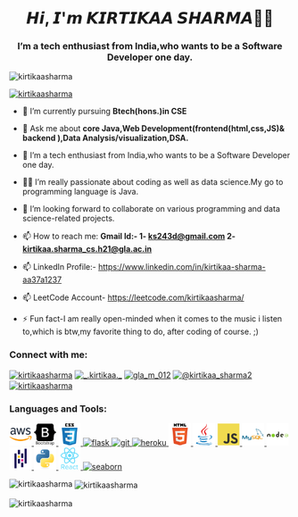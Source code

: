 <h1 align="center">𝙃𝙞, 𝙄'𝙢 𝙆𝙄𝙍𝙏𝙄𝙆𝘼𝘼 𝙎𝙃𝘼𝙍𝙈𝘼👋😊</h1>
<h3 align="center">I’m a tech enthusiast from India,who wants to be a Software Developer one day.</h3>

<p align="left"> <img src="https://komarev.com/ghpvc/?username=kirtikaasharma&label=Profile%20views&color=0e75b6&style=flat" alt="kirtikaasharma" /> </p>

<p align="left"> <a href="https://github.com/ryo-ma/github-profile-trophy"><img src="https://github-profile-trophy.vercel.app/?username=kirtikaasharma" alt="kirtikaasharma" /></a> </p>

- 🌱 I’m currently pursuing **Btech(hons.)in CSE**

- 💬 Ask me about **core Java,Web Development(frontend(html,css,JS)& backend ),Data Analysis/visualization,DSA.**
- 🔭 I’m a tech enthusiast from India,who wants to be a Software Developer one day.
- 👨‍💻 I’m really passionate about coding as well as data science.My go to programming language is Java.
- 👯 I’m looking forward to collaborate on various programming and data science-related projects.
- 📫 How to reach me: **Gmail Id:- 1- ks243d@gmail.com 2- kirtikaa.sharma_cs.h21@gla.ac.in**
- 📫 LinkedIn Profile:- https://www.linkedin.com/in/kirtikaa-sharma-aa37a1237
- 📫 LeetCode Account- https://leetcode.com/kirtikaasharma/
- ⚡ Fun fact-I am really open-minded when it comes to the music i listen to,which is btw,my favorite thing to do, after coding of course. ;)

<h3 align="left">Connect with me:</h3>
<p align="left">
<a href="https://linkedin.com/in/kirtikaasharma" target="blank"><img align="center" src="https://raw.githubusercontent.com/rahuldkjain/github-profile-readme-generator/master/src/images/icons/Social/linked-in-alt.svg" alt="kirtikaasharma" height="30" width="40" /></a>
<a href="https://instagram.com/_.kirtikaa._" target="blank"><img align="center" src="https://raw.githubusercontent.com/rahuldkjain/github-profile-readme-generator/master/src/images/icons/Social/instagram.svg" alt="_.kirtikaa._" height="30" width="40" /></a>
<a href="https://www.codechef.com/users/gla_m_012" target="blank"><img align="center" src="https://cdn.jsdelivr.net/npm/simple-icons@3.1.0/icons/codechef.svg" alt="gla_m_012" height="30" width="40" /></a>
<a href="https://www.hackerrank.com/@kirtikaa_sharma2" target="blank"><img align="center" src="https://raw.githubusercontent.com/rahuldkjain/github-profile-readme-generator/master/src/images/icons/Social/hackerrank.svg" alt="@kirtikaa_sharma2" height="30" width="40" /></a>
<a href="https://www.leetcode.com/kirtikaasharma" target="blank"><img align="center" src="https://raw.githubusercontent.com/rahuldkjain/github-profile-readme-generator/master/src/images/icons/Social/leet-code.svg" alt="kirtikaasharma" height="30" width="40" /></a>
</p>

<h3 align="left">Languages and Tools:</h3>
<p align="left"> <a href="https://aws.amazon.com" target="_blank" rel="noreferrer"> <img src="https://raw.githubusercontent.com/devicons/devicon/master/icons/amazonwebservices/amazonwebservices-original-wordmark.svg" alt="aws" width="40" height="40"/> </a> <a href="https://getbootstrap.com" target="_blank" rel="noreferrer"> <img src="https://raw.githubusercontent.com/devicons/devicon/master/icons/bootstrap/bootstrap-plain-wordmark.svg" alt="bootstrap" width="40" height="40"/> </a> <a href="https://www.w3schools.com/css/" target="_blank" rel="noreferrer"> <img src="https://raw.githubusercontent.com/devicons/devicon/master/icons/css3/css3-original-wordmark.svg" alt="css3" width="40" height="40"/> </a> <a href="https://flask.palletsprojects.com/" target="_blank" rel="noreferrer"> <img src="https://www.vectorlogo.zone/logos/pocoo_flask/pocoo_flask-icon.svg" alt="flask" width="40" height="40"/> </a> <a href="https://git-scm.com/" target="_blank" rel="noreferrer"> <img src="https://www.vectorlogo.zone/logos/git-scm/git-scm-icon.svg" alt="git" width="40" height="40"/> </a> <a href="https://heroku.com" target="_blank" rel="noreferrer"> <img src="https://www.vectorlogo.zone/logos/heroku/heroku-icon.svg" alt="heroku" width="40" height="40"/> </a> <a href="https://www.w3.org/html/" target="_blank" rel="noreferrer"> <img src="https://raw.githubusercontent.com/devicons/devicon/master/icons/html5/html5-original-wordmark.svg" alt="html5" width="40" height="40"/> </a> <a href="https://www.java.com" target="_blank" rel="noreferrer"> <img src="https://raw.githubusercontent.com/devicons/devicon/master/icons/java/java-original.svg" alt="java" width="40" height="40"/> </a> <a href="https://developer.mozilla.org/en-US/docs/Web/JavaScript" target="_blank" rel="noreferrer"> <img src="https://raw.githubusercontent.com/devicons/devicon/master/icons/javascript/javascript-original.svg" alt="javascript" width="40" height="40"/> </a> <a href="https://www.mysql.com/" target="_blank" rel="noreferrer"> <img src="https://raw.githubusercontent.com/devicons/devicon/master/icons/mysql/mysql-original-wordmark.svg" alt="mysql" width="40" height="40"/> </a> <a href="https://nodejs.org" target="_blank" rel="noreferrer"> <img src="https://raw.githubusercontent.com/devicons/devicon/master/icons/nodejs/nodejs-original-wordmark.svg" alt="nodejs" width="40" height="40"/> </a> <a href="https://pandas.pydata.org/" target="_blank" rel="noreferrer"> <img src="https://raw.githubusercontent.com/devicons/devicon/2ae2a900d2f041da66e950e4d48052658d850630/icons/pandas/pandas-original.svg" alt="pandas" width="40" height="40"/> </a> <a href="https://www.python.org" target="_blank" rel="noreferrer"> <img src="https://raw.githubusercontent.com/devicons/devicon/master/icons/python/python-original.svg" alt="python" width="40" height="40"/> </a> <a href="https://reactjs.org/" target="_blank" rel="noreferrer"> <img src="https://raw.githubusercontent.com/devicons/devicon/master/icons/react/react-original-wordmark.svg" alt="react" width="40" height="40"/> </a> <a href="https://seaborn.pydata.org/" target="_blank" rel="noreferrer"> <img src="https://seaborn.pydata.org/_images/logo-mark-lightbg.svg" alt="seaborn" width="40" height="40"/> </a> </p>

<p><img align="left" src="https://github-readme-stats.vercel.app/api/top-langs?username=kirtikaasharma&show_icons=true&locale=en&layout=compact" alt="kirtikaasharma" /></p>

<p>&nbsp;<img align="center" src="https://github-readme-stats.vercel.app/api?username=kirtikaasharma&show_icons=true&locale=en" alt="kirtikaasharma" /></p>

<p><img align="center" src="https://github-readme-streak-stats.herokuapp.com/?user=kirtikaasharma&" alt="kirtikaasharma" /></p>


<!---
kirtikaasharma/kirtikaasharma is a ✨ special ✨ repository because its `README.md` (this file) appears on your GitHub profile.
You can click the Preview link to take a look at your changes.
--->

